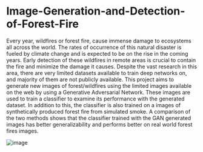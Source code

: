 # Image-Generation-and-Detection-of-Forest-Fire

Every year, wildfires or forest fire, cause immense damage to ecosystems all across the world. The rates of occurrence of this natural disaster is fueled by climate change and is expected to be on the rise in the coming years. Early detection of these wildfires in remote areas is crucial to contain the fire and minimize the damage it causes. Despite the vast research in this area, there are very limited datasets available to train deep networks on, and majority of them are not publicly available. This project aims to generate new images of forest/wildfires using the limited images available on the web by using a Generative Adversarial Network. These images are used to train a classifier to examine its performance with the generated dataset. In addition to this, the classifier is also trained on a images of synthetically produced forest fire from simulated smoke. A comparison of the two methods shows that the classifier trained with the GAN generated images has better generalizability and performs better on real world forest fires images.






![image](https://user-images.githubusercontent.com/57879518/114453202-4dad9f80-9ba7-11eb-82a9-2b0d7cf584e9.png)




